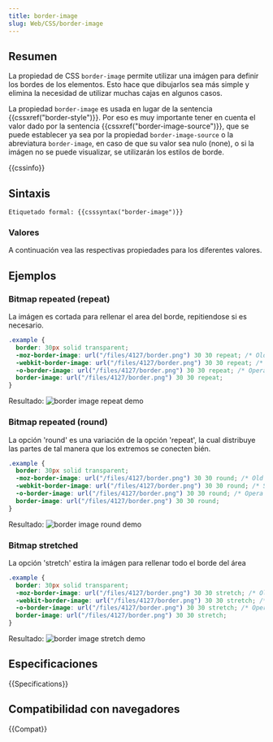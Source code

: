 ```yaml
---
title: border-image
slug: Web/CSS/border-image
---
```


## Resumen

La propiedad de CSS `border-image` permite utilizar una imágen para definir los bordes de los elementos. Esto hace que dibujarlos sea más simple y elimina la necesidad de utilizar muchas cajas en algunos casos.

La propiedad `border-image` es usada en lugar de la sentencia {{cssxref("border-style")}}. Por eso es muy importante tener en cuenta el valor dado por la sentencia {{cssxref("border-image-source")}}, que se puede establecer ya sea por la propiedad `border-image-source` o la abreviatura `border-image`, en caso de que su valor sea nulo (none), o si la imágen no se puede visualizar, se utilizarán los estilos de borde.

{{cssinfo}}

## Sintaxis

```
Etiquetado formal: {{csssyntax("border-image")}}
```

### Valores

A continuación vea las respectivas propiedades para los diferentes valores.

## Ejemplos

### Bitmap repeated (repeat)

La imágen es cortada para rellenar el area del borde, repitiendose si es necesario.

```css
.example {
  border: 30px solid transparent;
  -moz-border-image: url("/files/4127/border.png") 30 30 repeat; /* Old firefox */
  -webkit-border-image: url("/files/4127/border.png") 30 30 repeat; /* Safari */
  -o-border-image: url("/files/4127/border.png") 30 30 repeat; /* Opera */
  border-image: url("/files/4127/border.png") 30 30 repeat;
}
```

Resultado:
![border image repeat demo](/files/4129/repeat.png)

### Bitmap repeated (round)

La opción 'round' es una variación de la opción 'repeat', la cual distribuye las partes de tal manera que los extremos se conecten bién.

```css
.example {
  border: 30px solid transparent;
  -moz-border-image: url("/files/4127/border.png") 30 30 round; /* Old firefox */
  -webkit-border-image: url("/files/4127/border.png") 30 30 round; /* Safari */
  -o-border-image: url("/files/4127/border.png") 30 30 round; /* Opera */
  border-image: url("/files/4127/border.png") 30 30 round;
}
```

Resultado:
![border image round demo](/files/4131/round.png)

### Bitmap stretched

La opción 'stretch' estira la imágen para rellenar todo el borde del área

```css
.example {
  border: 30px solid transparent;
  -moz-border-image: url("/files/4127/border.png") 30 30 stretch; /* Old firefox */
  -webkit-border-image: url("/files/4127/border.png") 30 30 stretch; /* Safari */
  -o-border-image: url("/files/4127/border.png") 30 30 stretch; /* Opera */
  border-image: url("/files/4127/border.png") 30 30 stretch;
}
```

Resultado:
![border image stretch demo](/files/4133/stretch.png)

## Especificaciones

{{Specifications}}

## Compatibilidad con navegadores

{{Compat}}

